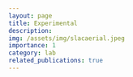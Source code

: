 ```yaml
---
layout: page
title: Experimental
description:
img: /assets/img/slacaerial.jpeg
importance: 1
category: lab
related_publications: true
---
```



